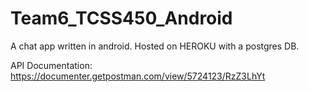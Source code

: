 # Team6_TCSS450_Android
A chat app written in android. Hosted on HEROKU with a postgres DB.

API Documentation: https://documenter.getpostman.com/view/5724123/RzZ3LhYt

